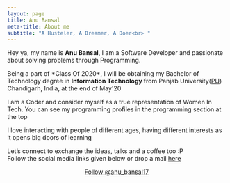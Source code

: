 ```yaml
---
layout: page
title: Anu Bansal
meta-title: About me
subtitle: "A Husteler, A Dreamer, A Doer<br> "
---
```


<div id="aboutme-section">

<p class="about-text">
<span class="fa fa-briefcase about-icon"></span>
  Hey ya, my name is <strong>Anu Bansal</strong>, I am a Software Developer and passionate about solving problems through Programming.
</p>

<p class="about-text">
<span class="fa fa-graduation-cap about-icon"></span>
Being a part of *Class Of 2020*, I will be obtaining my Bachelor of Technology degree in <strong>Information Technology </strong>from Panjab University(<a target="_blank" href="http://puchd.ac.in/">PU</a>) Chandigarh, India, at the end of May'20
</p>

<p class="about-text">
<span class="fa fa-code about-icon"></span>
I am a Coder and consider myself as a true representation of Women In Tech. You can see my programming profiles in the programming section at the top
</p>

<p class="about-text">
<span class="fa fa-heart about-icon"></span> 
I love interacting with people of different ages, having different interests as it opens big doors of learning 
</p>

<p class="about-text">
<span class="fa fa-envelope about-icon"></span>
Let’s connect to exchange the ideas, talks and a coffee too :P</br>
Follow the social media links given below or drop a mail <a target="_blank" href="mailto:anubansal9999@gmail.com">here</a>
</p>


<center>
	<a href="https://twitter.com/anu_bansal17" class="twitter-follow-button" data-size="large" data-show-count="false">Follow @anu_bansal17</a>
<script async src="//platform.twitter.com/widgets.js" charset="utf-8"></script>
</center>
<br>
